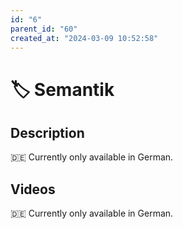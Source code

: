 ```yaml
---
id: "6"
parent_id: "60"
created_at: "2024-03-09 10:52:58"
---
```


# 🏷️ Semantik

## Description

🇩🇪 Currently only available in German.

## Videos

🇩🇪 Currently only available in German.
